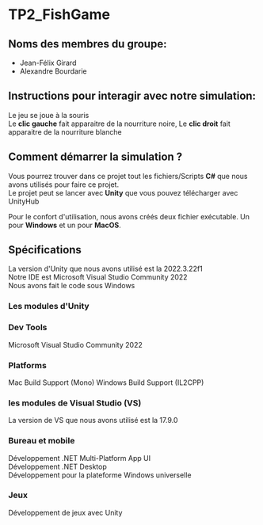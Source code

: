 # TP2_FishGame

## Noms des membres du groupe:
- Jean-Félix Girard
- Alexandre Bourdarie

## Instructions pour interagir avec notre simulation:
Le jeu se joue à la souris  
Le **clic gauche** fait apparaitre de la nourriture noire,
Le **clic droit** fait apparaitre de la nourriture blanche  

## Comment démarrer la simulation ?
Vous pourrez trouver dans ce projet tout les fichiers/Scripts **C#** que nous avons utilisés pour faire ce projet.  
Le projet peut se lancer avec **Unity** que vous pouvez télécharger avec UnityHub  

Pour le confort d'utilisation, nous avons créés deux fichier exécutable. Un pour **Windows** et un pour **MacOS**.  

## Spécifications
La version d'Unity que nous avons utilisé est la 2022.3.22f1    
Notre IDE est Microsoft Visual Studio Community 2022  
Nous avons fait le code sous Windows  

### Les modules d'Unity
### Dev Tools
Microsoft Visual Studio Community 2022
### Platforms
Mac Build Support (Mono)
Windows Build Support (IL2CPP)

### les modules de Visual Studio (VS)
La version de VS que nous avons utilisé est la 17.9.0
### Bureau et mobile
Développement .NET Multi-Platform App UI  
Développement .NET Desktop  
Développement pour la plateforme Windows universelle  
### Jeux 
Développement de jeux avec Unity
